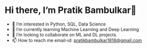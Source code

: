 # Hi there, I’m Pratik Bambulkar👋
- 👀 I’m interested in Python, SQL, Data Science
- 🌱 I’m currently learning Machine Learning and Deep Learning
- 💞️ I’m looking to collaborate on ML and DL projects.
- 📫 How to reach me email-id: pratikbambulkar1818@gmail.com

<!---
Pratik180198/Pratik180198 is a ✨ special ✨ repository because its `README.md` (this file) appears on your GitHub profile.
You can click the Preview link to take a look at your changes.
--->
